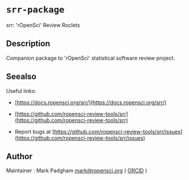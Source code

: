 # `srr-package`

srr: 'rOpenSci' Review Roclets


## Description

Companion package to 'rOpenSci' statistical software review
 project.


## Seealso

Useful links:
   

*   [https://docs.ropensci.org/srr/](https://docs.ropensci.org/srr/)   

*   [https://github.com/ropensci-review-tools/srr](https://github.com/ropensci-review-tools/srr)   

*  Report bugs at [https://github.com/ropensci-review-tools/srr/issues](https://github.com/ropensci-review-tools/srr/issues)


## Author

Maintainer : Mark Padgham mark@ropensci.org ( [ORCID](https://orcid.org/0000-0003-2172-5265) )


